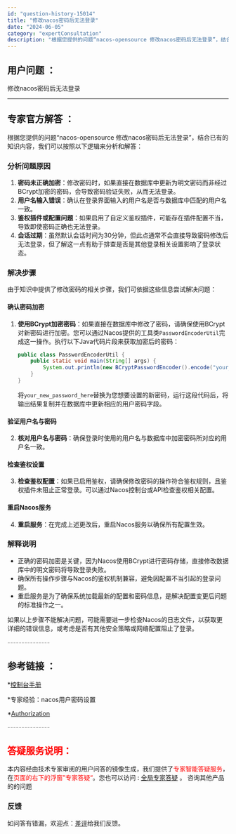 ```yaml
---
id: "question-history-15014"
title: "修改nacos密码后无法登录"
date: "2024-06-05"
category: "expertConsultation"
description: "根据您提供的问题“nacos-opensource 修改nacos密码后无法登录”，结合已有的知识内容，我们可以按照以下逻辑来分析和解答：### 分析问题原因1. **密码未正确加密**：修改密码时，如果直接在数据库中更新为明文密码而非经过BCrypt加密的密码，会导致密码验证失败，从而无法登录。2"
---
```


## 用户问题 ： 
 修改nacos密码后无法登录  

---------------
## 专家官方解答 ：

根据您提供的问题“nacos-opensource 修改nacos密码后无法登录”，结合已有的知识内容，我们可以按照以下逻辑来分析和解答：

### 分析问题原因
1. **密码未正确加密**：修改密码时，如果直接在数据库中更新为明文密码而非经过BCrypt加密的密码，会导致密码验证失败，从而无法登录。
2. **用户名输入错误**：确认在登录界面输入的用户名是否与数据库中匹配的用户名一致。
3. **鉴权插件或配置问题**：如果启用了自定义鉴权插件，可能存在插件配置不当，导致即使密码正确也无法登录。
4. **会话过期**：虽然默认会话时间为30分钟，但此点通常不会直接导致密码修改后无法登录，但了解这一点有助于排查是否是其他登录相关设置影响了登录状态。

### 解决步骤
由于知识中提供了修改密码的相关步骤，我们可依据这些信息尝试解决问题：

#### 确认密码加密
1. **使用BCrypt加密密码**：如果直接在数据库中修改了密码，请确保使用BCrypt对新密码进行加密。您可以通过Nacos提供的工具类`PasswordEncoderUtil`完成这一操作。执行以下Java代码片段来获取加密后的密码：
   ```java
   public class PasswordEncoderUtil {
       public static void main(String[] args) {
           System.out.println(new BCryptPasswordEncoder().encode("your_new_password_here"));
       }
   }
   ```
   将`your_new_password_here`替换为您想要设置的新密码，运行这段代码后，将输出结果复制并在数据库中更新相应的用户密码字段。

#### 验证用户名与密码
2. **核对用户名与密码**：确保登录时使用的用户名与数据库中加密密码所对应的用户名一致。

#### 检查鉴权设置
3. **检查鉴权配置**：如果已启用鉴权，请确保修改密码的操作符合鉴权规则，且鉴权插件未阻止正常登录。可以通过Nacos控制台或API检查鉴权相关配置。

#### 重启Nacos服务
4. **重启服务**：在完成上述更改后，重启Nacos服务以确保所有配置生效。

### 解释说明
- 正确的密码加密是关键，因为Nacos使用BCrypt进行密码存储，直接修改数据库中的明文密码将导致登录失败。
- 确保所有操作步骤与Nacos的鉴权机制兼容，避免因配置不当引起的登录问题。
- 重启服务是为了确保系统加载最新的配置和密码信息，是解决配置变更后问题的标准操作之一。

如果以上步骤不能解决问题，可能需要进一步检查Nacos的日志文件，以获取更详细的错误信息，或考虑是否有其他安全策略或网络配置阻止了登录。


<font color="#949494">---------------</font> 


## 参考链接 ：

*[控制台手册](https://nacos.io/docs/latest/guide/admin/console-guide)
 
 *专家经验：nacos用户密码设置 
 
 *[Authorization](https://nacos.io/docs/latest/guide/user/auth)


 <font color="#949494">---------------</font> 
 


## <font color="#FF0000">答疑服务说明：</font> 

本内容经由技术专家审阅的用户问答的镜像生成，我们提供了<font color="#FF0000">专家智能答疑服务</font>，在<font color="#FF0000">页面的右下的浮窗”专家答疑“</font>。您也可以访问 : [全局专家答疑](https://answer.opensource.alibaba.com/docs/intro) 。 咨询其他产品的的问题

### 反馈
如问答有错漏，欢迎点：[差评](https://ai.nacos.io/user/feedbackByEnhancerGradePOJOID?enhancerGradePOJOId=15067)给我们反馈。
